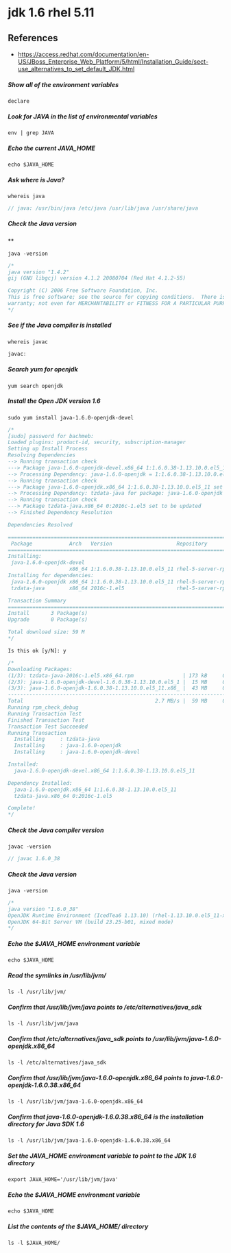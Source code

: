 # jdk 1.6 rhel 5.11 

## References
* https://access.redhat.com/documentation/en-US/JBoss_Enterprise_Web_Platform/5/html/Installation_Guide/sect-use_alternatives_to_set_default_JDK.html

##### Show all of the environment variables
```
declare
```

##### Look for JAVA in the list of environmental variables
```
env | grep JAVA
```

##### Echo the current JAVA_HOME
```
echo $JAVA_HOME
```

##### Ask where is Java?
```
whereis java
```
```c
// java: /usr/bin/java /etc/java /usr/lib/java /usr/share/java
```
##### Check the Java version
**  
```
java -version
```
```c
/*
java version "1.4.2"
gij (GNU libgcj) version 4.1.2 20080704 (Red Hat 4.1.2-55)

Copyright (C) 2006 Free Software Foundation, Inc.
This is free software; see the source for copying conditions.  There is NO
warranty; not even for MERCHANTABILITY or FITNESS FOR A PARTICULAR PURPOSE.
*/
```
##### See if the Java compiler is installed
```
whereis javac
```
```c
javac:
```
##### Search yum for openjdk
```
yum search openjdk
```

##### Install the Open JDK version 1.6
```
sudo yum install java-1.6.0-openjdk-devel
```
```c
/*
[sudo] password for bachmeb:
Loaded plugins: product-id, security, subscription-manager
Setting up Install Process
Resolving Dependencies
--> Running transaction check
---> Package java-1.6.0-openjdk-devel.x86_64 1:1.6.0.38-1.13.10.0.el5_11 set to be updated
--> Processing Dependency: java-1.6.0-openjdk = 1:1.6.0.38-1.13.10.0.el5_11 for package: java-1.6.0-openjdk-devel
--> Running transaction check
---> Package java-1.6.0-openjdk.x86_64 1:1.6.0.38-1.13.10.0.el5_11 set to be updated
--> Processing Dependency: tzdata-java for package: java-1.6.0-openjdk
--> Running transaction check
---> Package tzdata-java.x86_64 0:2016c-1.el5 set to be updated
--> Finished Dependency Resolution

Dependencies Resolved

================================================================================
 Package            Arch   Version                     Repository          Size
================================================================================
Installing:
 java-1.6.0-openjdk-devel
                    x86_64 1:1.6.0.38-1.13.10.0.el5_11 rhel-5-server-rpms  15 M
Installing for dependencies:
 java-1.6.0-openjdk x86_64 1:1.6.0.38-1.13.10.0.el5_11 rhel-5-server-rpms  43 M
 tzdata-java        x86_64 2016c-1.el5                 rhel-5-server-rpms 173 k

Transaction Summary
================================================================================
Install       3 Package(s)
Upgrade       0 Package(s)

Total download size: 59 M
*/
```
```
Is this ok [y/N]: y
```
```c
/*
Downloading Packages:
(1/3): tzdata-java-2016c-1.el5.x86_64.rpm                | 173 kB     00:00
(2/3): java-1.6.0-openjdk-devel-1.6.0.38-1.13.10.0.el5_1 |  15 MB     00:05
(3/3): java-1.6.0-openjdk-1.6.0.38-1.13.10.0.el5_11.x86_ |  43 MB     00:14
--------------------------------------------------------------------------------
Total                                           2.7 MB/s |  59 MB     00:21
Running rpm_check_debug
Running Transaction Test
Finished Transaction Test
Transaction Test Succeeded
Running Transaction
  Installing     : tzdata-java                                              1/3
  Installing     : java-1.6.0-openjdk                                       2/3
  Installing     : java-1.6.0-openjdk-devel                                 3/3

Installed:
  java-1.6.0-openjdk-devel.x86_64 1:1.6.0.38-1.13.10.0.el5_11

Dependency Installed:
  java-1.6.0-openjdk.x86_64 1:1.6.0.38-1.13.10.0.el5_11
  tzdata-java.x86_64 0:2016c-1.el5

Complete!
*/
```

##### Check the Java compiler version
```
javac -version
```
```c
// javac 1.6.0_38
```

##### Check the Java version
```
java -version
```
```c
/*
java version "1.6.0_38"
OpenJDK Runtime Environment (IcedTea6 1.13.10) (rhel-1.13.10.0.el5_11-x86_64)
OpenJDK 64-Bit Server VM (build 23.25-b01, mixed mode)
*/
```

##### Echo the $JAVA_HOME environment variable
```
echo $JAVA_HOME
```

##### Read the symlinks in /usr/lib/jvm/
```
ls -l /usr/lib/jvm/
```

##### Confirm that /usr/lib/jvm/java points to /etc/alternatives/java_sdk
```
ls -l /usr/lib/jvm/java
```

##### Confirm that /etc/alternatives/java_sdk points to /usr/lib/jvm/java-1.6.0-openjdk.x86_64
```
ls -l /etc/alternatives/java_sdk
```

##### Confirm that /usr/lib/jvm/java-1.6.0-openjdk.x86_64 points to java-1.6.0-openjdk-1.6.0.38.x86_64
```
ls -l /usr/lib/jvm/java-1.6.0-openjdk.x86_64
```

##### Confirm that java-1.6.0-openjdk-1.6.0.38.x86_64 is the installation directory for Java SDK 1.6
```
ls -l /usr/lib/jvm/java-1.6.0-openjdk-1.6.0.38.x86_64
```

##### Set the JAVA_HOME environment variable to point to the JDK 1.6 directory
```
export JAVA_HOME='/usr/lib/jvm/java'
```

##### Echo the $JAVA_HOME environment variable
```
echo $JAVA_HOME
```

##### List the contents of the $JAVA_HOME/ directory
```
ls -l $JAVA_HOME/
```
